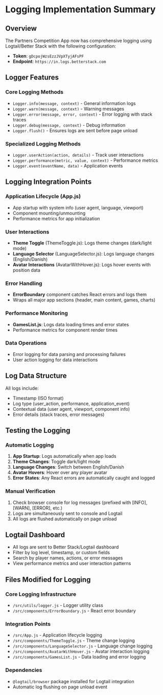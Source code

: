 # Logging Implementation Summary

## Overview

The Partners Competition App now has comprehensive logging using Logtail/Better Stack with the following configuration:

- **Token**: `gDcpojWzsEzzJVpXTyjAFsPF`
- **Endpoint**: `https://in.logs.betterstack.com`

## Logger Features

### Core Logging Methods

- `Logger.info(message, context)` - General information logs
- `Logger.warn(message, context)` - Warning messages  
- `Logger.error(message, error, context)` - Error logging with stack traces
- `Logger.debug(message, context)` - Debug information
- `Logger.flush()` - Ensures logs are sent before page unload

### Specialized Logging Methods

- `Logger.userAction(action, details)` - Track user interactions
- `Logger.performance(metric, value, context)` - Performance metrics
- `Logger.event(eventName, data)` - Application events

## Logging Integration Points

### Application Lifecycle (App.js)

- App startup with system info (user agent, language, viewport)
- Component mounting/unmounting
- Performance metrics for app initialization

### User Interactions

- **Theme Toggle** (ThemeToggle.js): Logs theme changes (dark/light mode)
- **Language Selector** (LanguageSelector.js): Logs language changes (English/Danish)
- **Avatar Interactions** (AvatarWithHover.js): Logs hover events with position data

### Error Handling

- **ErrorBoundary** component catches React errors and logs them
- Wraps all major app sections (header, main content, games, charts)

### Performance Monitoring

- **GamesList.js**: Logs data loading times and error states
- Performance metrics for component render times

### Data Operations

- Error logging for data parsing and processing failures
- User action logging for data interactions

## Log Data Structure

All logs include:

- Timestamp (ISO format)
- Log type (user_action, performance, application_event)
- Contextual data (user agent, viewport, component info)
- Error details (stack traces, error messages)

## Testing the Logging

### Automatic Logging

1. **App Startup**: Logs automatically when app loads
2. **Theme Changes**: Toggle dark/light mode
3. **Language Changes**: Switch between English/Danish  
4. **Avatar Hovers**: Hover over any player avatar
5. **Error States**: Any React errors are automatically caught and logged

### Manual Verification

1. Check browser console for log messages (prefixed with [INFO], [WARN], [ERROR], etc.)
2. Logs are simultaneously sent to console and Logtail
3. All logs are flushed automatically on page unload

## Logtail Dashboard

- All logs are sent to Better Stack/Logtail dashboard
- Filter by log level, timestamp, or custom fields
- Search by player names, actions, or error messages
- View performance metrics and user interaction patterns

## Files Modified for Logging

### Core Logging Infrastructure

- `/src/utils/logger.js` - Logger utility class
- `/src/components/ErrorBoundary.js` - React error boundary

### Integration Points  

- `/src/App.js` - Application lifecycle logging
- `/src/components/ThemeToggle.js` - Theme change logging
- `/src/components/LanguageSelector.js` - Language change logging
- `/src/components/AvatarWithHover.js` - Avatar interaction logging
- `/src/components/GamesList.js` - Data loading and error logging

### Dependencies

- `@logtail/browser` package installed for Logtail integration
- Automatic log flushing on page unload event
